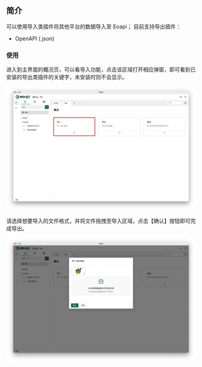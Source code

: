 ## 简介

可以使用导入类插件将其他平台的数据导入至 Eoapi；
目前支持导出插件：

- OpenAPI (.json)

### 使用

进入到主界面的概况页，可以看导入功能，点击该区域打开相应弹窗，即可看到已安装的导出类插件的关键字，未安装时则不会显示。

![image-20220808104637131](../assets/images/image-20220808104637131.png)

请选择想要导入的文件格式，并将文件拖拽至导入区域，点击【确认】按钮即可完成导出。

![image-20220808104306970](../assets/images/image-20220808104306970.png)


